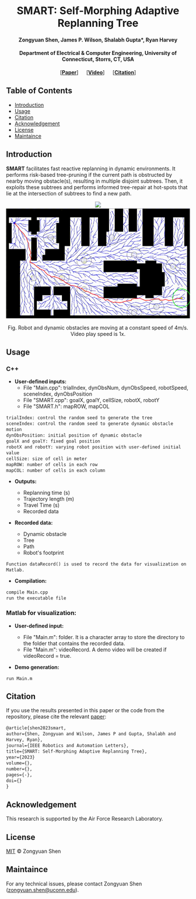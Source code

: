 <h1 align="center">SMART: Self-Morphing Adaptive Replanning Tree</h1>
<h4 align="center">Zongyuan Shen, James P. Wilson, Shalabh Gupta*, Ryan Harvey</h4>
<h4 align="center">Department of Electrical & Computer Engineering, University of Connecticut, Storrs, CT, USA</h4>

<p align="center"> [<b><a href="https://arxiv.org/abs/2305.06487">Paper</a></b>] &emsp;  [<b><a href="https://www.youtube.com/watch?v=Xb0yWwwN0SE&list=PL4xQ0coJXyn97zfJDkQchZNPpYGJfCBJ6">Video</a></b>] &emsp; [<b><a href="#citation">Citation</a></b>]</p>

## Table of Contents

- [Introduction](#Introduction)
- [Usage](#usage)
- [Citation](#Citation)
- [Acknowledgement](#Acknowledgement)
- [License](#license)
- [Maintaince](#Maintaince)

## Introduction 
**SMART** facilitates fast reactive replanning in dynamic environments. It performs risk-based tree-pruning if the current path is obstructed by nearby moving obstacle(s), resulting in multiple disjoint subtrees. Then, it exploits these subtrees and performs informed tree-repair at hot-spots that lie at the intersection of subtrees to find a new path.

<p align="center">
  <img src="Gif/Scenario1_video_1x.gif" height = "300"/>
  <img src="Gif/Scenario2_video_1x.gif" height = "300"/>
</p>

<p align="center">
Fig. Robot and dynamic obstacles are moving at a constant speed of 4m/s. Video play speed is 1x.
</p>

## Usage

### C++
- **User-defined inputs:**
  - File "Main.cpp": trialIndex, dynObsNum, dynObsSpeed, robotSpeed, sceneIndex, dynObsPosition 
  - File "SMART.cpp": goalX, goalY, cellSize, robotX, robotY
  - File "SMART.h": mapROW, mapCOL
```
trialIndex: control the random seed to generate the tree
sceneIndex: control the random seed to generate dynamic obstacle motion
dynObsPosition: initial position of dynamic obstacle
goalX and goalY: fixed goal position
robotX and robotY: varying robot position with user-defined initial value
cellSize: size of cell in meter
mapROW: number of cells in each row
mapCOL: number of cells in each column
```

- **Outputs:**
  - Replanning time (s)
  - Trajectory length (m)
  - Travel Time (s)
  - Recorded data
    
- **Recorded data:**
  - Dynamic obstacle
  - Tree
  - Path
  - Robot's footprint
```
Function dataRecord() is used to record the data for visualization on Matlab.
```

- **Compilation:**
```
compile Main.cpp
run the executable file
```

### Matlab for visualization:
- **User-defined input:**
  - File "Main.m": folder. It is a character array to store the directory to the folder that contains the recorded data.
  - File "Main.m": videoRecord. A demo video will be created if videoRecord = true.

- **Demo generation:**
```
run Main.m
```
    

## Citation

If you use the results presented in this paper or the code from the repository, please cite the relevant [paper](https://arxiv.org/abs/2305.06487):
```
@article{shen2023smart,
author={Shen, Zongyuan and Wilson, James P and Gupta, Shalabh and Harvey, Ryan},
journal={IEEE Robotics and Automation Letters},
title={SMART: Self-Morphing Adaptive Replanning Tree},
year={2023}
volume={},
number={},
pages={-},
doi={}
}
```

## Acknowledgement
This research is supported by the Air Force Research Laboratory.

## License

[MIT](LICENSE) © Zongyuan Shen

## Maintaince
For any technical issues, please contact Zongyuan Shen (zongyuan.shen@uconn.edu).
